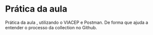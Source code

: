 # Prática da aula 
Prática da aula , utilizando o VIACEP e Postman. De forma que ajuda a entender o processo da collection no Github.
